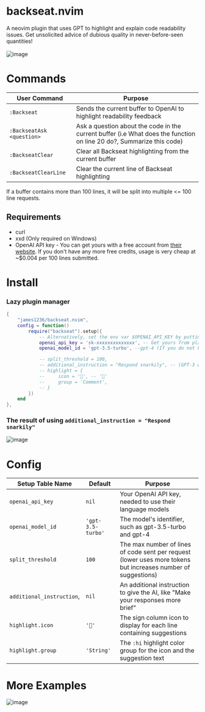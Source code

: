 # backseat.nvim
A neovim plugin that uses GPT to highlight and explain code readability issues. Get unsolicited advice of dubious quality in never-before-seen quantities!
<br><br>
![image](https://user-images.githubusercontent.com/32351696/229314187-f229664f-f396-4840-9765-8118810b3dae.png)

# Commands
| User Command | Purpose |
| -- | -- |
| `:Backseat`  | Sends the current buffer to OpenAI to highlight readability feedback |
| `:BackseatAsk <question>` | Ask a question about the code in the current buffer (i.e What does the function on line 20 do?, Summarize this code)
| `:BackseatClear` | Clear all Backseat highlighting from the current buffer
| `:BackseatClearLine` | Clear the current line of Backseat highlighting

If a buffer contains more than 100 lines, it will be split into multiple <= 100 line requests.
## Requirements
 * curl
 * xxd (Only required on Windows)
 * OpenAI API key - You can get yours with a free account from [their website](https://platform.openai.com/account/api-keys). If you don't have any more free credits, usage is very cheap at ~$0.004 per 100 lines submitted.
# Install
### Lazy plugin manager
```lua
{
    "james1236/backseat.nvim",
    config = function()
        require("backseat").setup({
            -- Alternatively, set the env var $OPENAI_API_KEY by putting "export OPENAI_API_KEY=sk-xxxxx" in your ~/.bashrc
            openai_api_key = 'sk-xxxxxxxxxxxxxx', -- Get yours from platform.openai.com/account/api-keys
            openai_model_id = 'gpt-3.5-turbo', --gpt-4 (If you do not have access to a model, it says "The model does not exist")

            -- split_threshold = 100,
            -- additional_instruction = "Respond snarkily", -- (GPT-3 will probably deny this request, but GPT-4 complies)
            -- highlight = {
            --     icon = '', -- ''
            --     group = 'Comment',
            -- }
        })
    end
},
```
### The result of using `additional_instruction = "Respond snarkily"`
![image](https://user-images.githubusercontent.com/32351696/229297495-6d145848-10bf-43eb-8c2a-ab4264f514b1.png)

# Config 
| Setup Table Name | Default | Purpose |
| --- | --- | -- |
| `openai_api_key` | `nil` | Your OpenAI API key, needed to use their language models
| `openai_model_id` | `'gpt-3.5-turbo'` | The model's identifier, such as gpt-3.5-turbo and gpt-4
| `split_threshold` | `100` | The max number of lines of code sent per request (lower uses more tokens but increases number of suggestions)
| `additional_instruction`, | `nil` | An additional instruction to give the AI, like "Make your responses more brief"
| `highlight.icon` | `''` | The sign column icon to display for each line containing suggestions
| `highlight.group` | `'String'` | The `:hi` highlight color group for the icon and the suggestion text 

# More Examples
![image](https://user-images.githubusercontent.com/32351696/229299250-1fcb4135-2a6a-4663-9637-13af7c0ee7cd.png)
